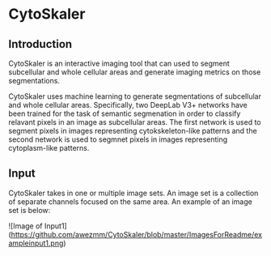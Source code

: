 # CytoSkaler

## Introduction

CytoSkaler is an interactive imaging tool that can used to segment subcellular and whole cellular areas and generate imaging metrics on those segmentations.

CytoSkaler uses machine learning to generate segmentations of subcellular and whole cellular areas. Specifically, two DeepLab V3+ networks have been trained for the task of semantic segmenation in order to classify relavant pixels in an image as subcellular areas. The first network is used to segment pixels in images representing cytokskeleton-like patterns and the second network is used to segmnet pixels in images representing cytoplasm-like patterns.

## Input

CytoSkaler takes in one or multiple image sets. An image set is a collection of separate channels focused on the same area.
An example of an image set is below:

![Image of Input1]
(https://github.com/awezmm/CytoSkaler/blob/master/ImagesForReadme/exampleinput1.png)

